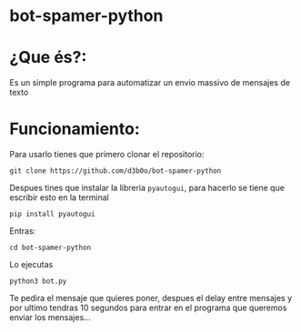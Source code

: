 # bot-spamer-python
# ¿Que és?:
Es un simple programa para automatizar un envio massivo de mensajes de texto 
# Funcionamiento:
Para usarlo tienes que primero clonar el repositorio:
      
```
git clone https://github.com/d3b0o/bot-spamer-python
```
      
Despues tines que instalar la libreria `pyautogui`, para hacerlo se tiene que escribir esto en la terminal

```
pip install pyautogui
```

Entras:

```
cd bot-spamer-python
```
      
Lo ejecutas

```
python3 bot.py
```
      
Te pedira el mensaje que quieres poner, despues el delay entre mensajes y por ultimo tendras 10 segundos para entrar en el programa que queremos enviar los mensajes...
